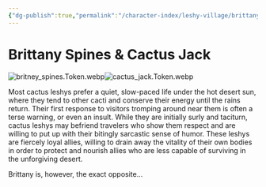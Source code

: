 ```yaml
---
{"dg-publish":true,"permalink":"/character-index/leshy-village/brittany-spines-and-cactus-jack/","title":"Brittany Spines & Cactus Jack","tags":["JournalEntryPage","Leshy","NPC"],"created":"2025-05-30T19:47:50.000-05:00"}
---
```


# Brittany Spines & Cactus Jack
![britney_spines.Token.webp](/img/user/Voidbound%20token%20images/britney_spines.Token.webp)![cactus_jack.Token.webp](/img/user/Voidbound%20token%20images/cactus_jack.Token.webp)

Most cactus leshys prefer a quiet, slow-paced life under the hot desert sun, where they tend to other cacti and conserve their energy until the rains return. Their first response to visitors tromping around near them is often a terse warning, or even an insult. While they are initially surly and taciturn, cactus leshys may befriend travelers who show them respect and are willing to put up with their bitingly sarcastic sense of humor. These leshys are fiercely loyal allies, willing to drain away the vitality of their own bodies in order to protect and nourish allies who are less capable of surviving in the unforgiving desert.

Brittany is, however, the exact opposite...